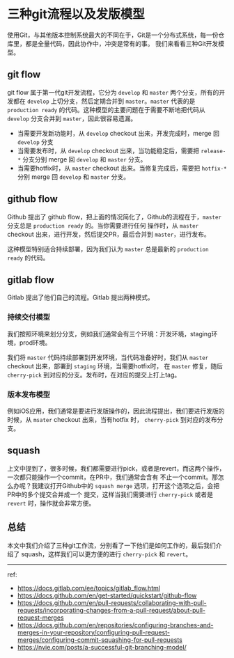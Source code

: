 # 三种git流程以及发版模型

使用Git，与其他版本控制系统最大的不同在于，Git是一个分布式系统，每一份仓库里，都是全量代码，因此协作中，冲突是常有的事。
我们来看看三种Git开发模型。

## git flow

git flow 属于第一代git开发流程，它分为 `develop` 和 `master` 两个分支，所有的开发都在 `develop` 上切分支，然后定期合并到
`master`。`master` 代表的是 `production ready` 的代码。这种模型的主要问题在于需要不断地把代码从 `develop` 分支合并到
`master`，因此很容易遗漏。

- 当需要开发新功能时，从 `develop` checkout 出来，开发完成时，merge 回 `develop` 分支
- 当需要发布时，从 `develop` checkout 出来，当功能稳定后，需要把 `release-*` 分支分别 merge 回 `develop` 和 `master` 分支。
- 当需要hotfix时，从 `master` checkout 出来。当修复完成后，需要把 `hotfix-*` 分别 merge 回 `develop` 和 `master` 分支。

## github flow

Github 提出了 github flow，把上面的情况简化了，Github的流程在于，`master` 分支总是 `production ready` 的。当你需要进行任何
操作时，从 `master` checkout 出来，进行开发，然后提交PR，最后合并到 `master`，进行发布。

这种模型特别适合持续部署，因为我们认为 `master` 总是最新的 `production ready` 的代码。

## gitlab flow

Gitlab 提出了他们自己的流程。Gitlab 提出两种模式。

### 持续交付模型

我们按照环境来划分分支，例如我们通常会有三个环境：开发环境，staging环境，prod环境。

我们将 `master` 代码持续部署到开发环境，当代码准备好时，我们从 `master` checkout 出来，部署到 `staging` 环境，当需要hotfix时，
在 `master` 修复，随后 `cherry-pick` 到对应的分支。发布时，在对应的提交上打上tag。

### 版本发布模型

例如iOS应用，我们通常是要进行发版操作的，因此流程提出，我们要进行发版的时候，从 `msater` checkout 出来，当有hotfix 时，
`cherry-pick` 到对应的发布分支。

## squash

上文中提到了，很多时候，我们都需要进行pick，或者是revert，而这两个操作，一次都只能操作一个commit，在PR中，我们通常会含有
不止一个commit。那怎么办呢？我建议打开Github中的 `squash merge` 选项，打开这个选项之后，会把PR中的多个提交合并成一个
提交，这样当我们需要进行 `cherry-pick` 或者是 `revert` 时，操作就会非常方便。

## 总结

本文中我们介绍了三种git工作流，分别看了一下他们是如何工作的，最后我们介绍了 squash，这样我们可以更方便的进行 `cherry-pick`
和 `revert`。

---

ref:

- https://docs.gitlab.com/ee/topics/gitlab_flow.html
- https://docs.github.com/en/get-started/quickstart/github-flow
- https://docs.github.com/en/pull-requests/collaborating-with-pull-requests/incorporating-changes-from-a-pull-request/about-pull-request-merges
- https://docs.github.com/en/repositories/configuring-branches-and-merges-in-your-repository/configuring-pull-request-merges/configuring-commit-squashing-for-pull-requests
- https://nvie.com/posts/a-successful-git-branching-model/
